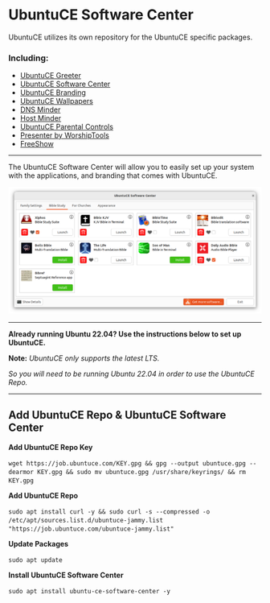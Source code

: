 # UbuntuCE Software Center 

UbuntuCE utilizes its own repository for the UbuntuCE specific packages.

### Including:
- [UbuntuCE Greeter](https://github.com/jeremehancock/ubuntu-ce-welcome#readme)
- [UbuntuCE Software Center](https://github.com/jeremehancock/ubuntu-ce-software-center#readme)
- [UbuntuCE Branding](https://github.com/jeremehancock/ubuntu-ce-branding#readme)
- [UbuntuCE Wallpapers](https://github.com/jeremehancock/ubuntu-ce-wallpapers#readme)
- [DNS Minder](https://github.com/jeremehancock/dnsminder#readme)
- [Host Minder](https://github.com/jeremehancock/hostminder#readme)
- [UbuntuCE Parental Controls](https://github.com/jeremehancock/ubuntu-ce-parental-controls#readme)
- [Presenter by WorshipTools](https://github.com/jeremehancock/presenter-by-worship-tools#readme)
- [FreeShow](https://freeshow.app)

--- 

The UbuntuCE Software Center will allow you to easily set up your system with the applications, and branding that comes with UbuntuCE.

![UbuntuCE Software Center](https://raw.githubusercontent.com/jeremehancock/docs.ubuntuce.com-content/main/pages/assets/images/ubuntu-ce-software-center-bible-study.png)

---

**Already running Ubuntu 22.04? Use the instructions below to set up UbuntuCE.**

**Note:** *UbuntuCE only supports the latest LTS.* 

*So you will need to be running Ubuntu 22.04 in order to use the UbuntuCE Repo.*

---

## Add UbuntuCE Repo & UbuntuCE Software Center

**Add UbuntuCE Repo Key**

`wget https://job.ubuntuce.com/KEY.gpg && gpg --output ubuntuce.gpg --dearmor KEY.gpg && sudo mv ubuntuce.gpg /usr/share/keyrings/ && rm KEY.gpg`

**Add UbuntuCE Repo**

`sudo apt install curl -y && sudo curl -s --compressed -o /etc/apt/sources.list.d/ubuntuce-jammy.list "https://job.ubuntuce.com/ubuntuce-jammy.list"`

**Update Packages**

`sudo apt update`

**Install UbuntuCE Software Center**

`sudo apt install ubuntu-ce-software-center -y`
